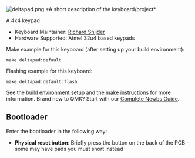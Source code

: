 <img src="https://github.com/rich239/qmk_firmware/tree/master/keyboards/deltapad/deltapad.jpg?raw=true" alt="deltapad.png">
*A short description of the keyboard/project*

A 4x4 keypad

* Keyboard Maintainer: [Richard Snijder](https://github.com/rich239)
* Hardware Supported: Atmel 32u4 based keypads


Make example for this keyboard (after setting up your build environment):

    make deltapad:default

Flashing example for this keyboard:

    make deltapad:default:flash

See the [build environment setup](https://docs.qmk.fm/#/getting_started_build_tools) and the [make instructions](https://docs.qmk.fm/#/getting_started_make_guide) for more information. Brand new to QMK? Start with our [Complete Newbs Guide](https://docs.qmk.fm/#/newbs).

## Bootloader

Enter the bootloader in the following way:

* **Physical reset button**: Briefly press the button on the back of the PCB - some may have pads you must short instead
